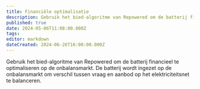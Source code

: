 ```yaml
---
title: Financiële optimalisatie
description: Gebruik het bied-algoritme van Repowered om de batterij financieel te optimaliseren op de onbalansmarkt. De batterij wordt ingezet op de onbalansmarkt om verschil tussen vraag en aanbod op het elektriciteitsnet te balanceren
published: true
date: 2024-05-06T11:08:00.000Z
tags: 
editor: markdown
dateCreated: 2024-06-26T16:00:00.000Z
---
```


Gebruik het bied-algoritme van Repowered om de batterij financieel te optimaliseren op de onbalansmarkt. De batterij wordt ingezet op de onbalansmarkt om verschil tussen vraag en aanbod op het elektriciteitsnet te balanceren.


